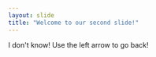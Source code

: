 ```yaml
---
layout: slide
title: "Welcome to our second slide!"
---
```

I don't know!
Use the left arrow to go back!
